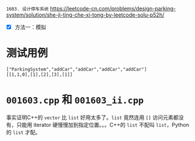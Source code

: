 
`1603. 设计停车系统` https://leetcode-cn.com/problems/design-parking-system/solution/she-ji-ting-che-xi-tong-by-leetcode-solu-p52h/
- [x] 方法一：模拟

# 测试用例 

```
["ParkingSystem","addCar","addCar","addCar","addCar"]
[[1,1,0],[1],[2],[3],[1]]
```

# `001603.cpp` 和 `001603_ii.cpp`

事实证明C++的 `vector` 比 `list` 好用太多了。`list` 竟然连用 `[]` 访问元素都没有，只能用 iterator 硬慢慢加到指定位置。。。C++的 `list` 不配叫 `list`，Python的 `list` 才配。
